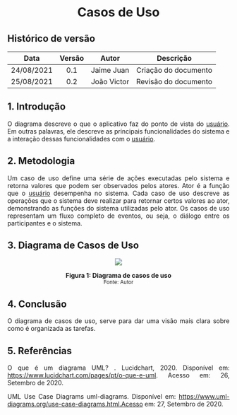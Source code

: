 # <center>Casos de Uso


## Histórico de versão
| Data | Versão | Autor | Descrição |
| :-:|:-:|:-:|:-: |
| 24/08/2021 | 0.1 | Jaime Juan | Criação do documento |
| 25/08/2021 | 0.2 | João Victor | Revisão do documento |

<div align="justify">

## 1. Introdução
O diagrama descreve o que o aplicativo faz do ponto de vista do [usuário](https://requisitos-de-software.github.io/2021.1-Hemovida/#/./modelagem/lexico?id=usuário). Em outras palavras, ele descreve as principais funcionalidades do sistema e a interação dessas funcionalidades com o [usuário](https://requisitos-de-software.github.io/2021.1-Hemovida/#/./modelagem/lexico?id=usuário).

## 2. Metodologia
Um caso de uso define uma série de ações executadas pelo sistema e retorna valores que podem ser observados pelos atores. Ator é a função que o [usuário](https://requisitos-de-software.github.io/2021.1-Hemovida/#/./modelagem/lexico?id=usuário) desempenha no sistema. Cada caso de uso descreve as operações que o sistema deve realizar para retornar certos valores ao ator, demonstrando as funções do sistema utilizadas pelo ator. Os casos de uso representam um fluxo completo de eventos, ou seja, o diálogo entre os participantes e o sistema.

## 3. Diagrama de Casos de Uso

<p align='center'>
    <img src="images/diagrama.png" width="auto" height="auto">
    <figcaption align='center'>
        <b>Figura 1: Diagrama de casos de uso</b>
        <br>
        <small>Fonte: Autor</small>
    </figcaption>
</p>



## 4. Conclusão
O diagrama de casos de uso, serve para dar uma visão mais clara sobre como é organizada as tarefas.
## 5. Referências
O que é um diagrama UML? . Lucidchart, 2020. Disponível em: https://www.lucidchart.com/pages/pt/o-que-e-uml. Acesso em: 26, Setembro de 2020.

UML Use Case Diagrams uml-diagrams. Disponível em: https://www.uml-diagrams.org/use-case-diagrams.html.Acesso em: 27, Setembro de 2020.
</div> 